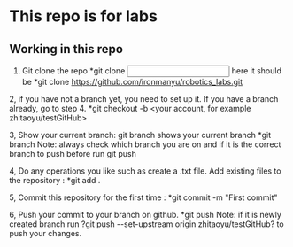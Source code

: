 # This repo is for labs


## Working in this repo

1. Git clone the repo
*git clone <Input the HTTPS of the repo>
here it should be
*git clone https://github.com/ironmanyu/robotics_labs.git

2, if you have not a branch yet, you need to set up it. If you have a branch already, go to step 4.
*git checkout -b <your account, for example zhitaoyu/testGitHub>

3, Show your current branch: git branch shows your current branch
*git branch
Note: always check which branch you are on and if it is the correct branch to push before run git push

4, Do any operations you like such as create a .txt file. Add existing files to the repository : 
 *git add .
 
5, Commit this repository for the first time :
*git commit -m "First commit"

6, Push your commit to your branch on github.
*git push
Note: if it is newly created branch run ?git push --set-upstream origin zhitaoyu/testGitHub? to push your changes. 


